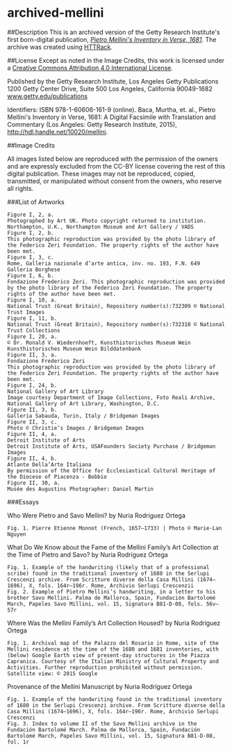 # archived-mellini

##Description
This is an archived version of the Getty Research Institute's first born-digital publication, _<a href="www.getty.edu/research/mellini/">Pietro Mellini's Inventory in Verse, 1681</a>_. The archive was created using <a href="www.httrack.com">HTTRack</a>.

##License
Except as noted in the Image Credits, this work is licensed under a <a href="https://creativecommons.org/licenses/by/4.0/">Creative Commons Attribution 4.0 International License</a>.

Published by the Getty Research Institute, Los Angeles Getty Publications 1200 Getty Center Drive, Suite 500 Los Angeles, California 90049-1682 www.getty.edu/publications

Identifiers: ISBN 978-1-60606-161-9 (online).
Baca, Murtha, et. al., Pietro Mellini's Inventory in Verse, 1681: A Digital Facsimile with Translation and Commentary (Los Angeles: Getty Research Institute, 2015), http://hdl.handle.net/10020/mellini.

##Image Credits

All images listed below are reproduced with the permission of the owners and are expressly excluded from the CC-BY license covering the rest of this digital publication. These images may not be reproduced, copied, transmitted, or manipulated without consent from the owners, who reserve all rights.

###List of Artworks

    Figure I, 2, a.
    Photographed by Art UK. Photo copyright returned to institution. Northampton, U.K., Northampton Museum and Art Gallery / VADS
    Figure I, 2, b.
    This photographic reproduction was provided by the photo library of the Federico Zeri Foundation. The property rights of the author have been met.
    Figure I, 3, c.
    Rome, Galleria nazionale d’arte antica, inv. no. 193, F.N. 649 Galleria Borghese
    Figure I, 6, b.
    Fondazione Frederico Zeri. This photographic reproduction was provided by the photo library of the Federico Zeri Foundation. The property rights of the author have been met.
    Figure I, 10, a.
    National Trust (Great Britain), Repository number(s):732309 © National Trust Images
    Figure I, 11, b.
    National Trust (Great Britain), Repository number(s):732310 © National Trust Collections
    Figure I, 20, a.
    © Dr. Ronald V. Wiedernhoeft, Kunsthistorisches Museum Wein Kunsthistorisches Museum Wein Bilddatenbank
    Figure II, 3, a.
    Fondazione Frederico Zeri
    This photographic reproduction was provided by the photo library of the Federico Zeri Foundation. The property rights of the author have been met.
    Figure I, 24, b.
    National Gallery of Art Library
    Image courtesy Department of Image Collections, Foto Reali Archive, National Gallery of Art Library, Washington, D.C.
    Figure II, 3, b.
    Galleria Sabauda, Turin, Italy / Bridgeman Images
    Figure II, 3, c.
    Photo © Christie’s Images / Bridgeman Images
    Figure II, 4, a.
    Detroit Institute of Arts
    Detroit Institute of Arts, USAFounders Society Purchase / Bridgeman Images
    Figure II, 4, b.
    Atlante Della’Arte Italiana
    By permission of the Office for Ecclesiastical Cultural Heritage of the Diocese of Piacenza - Bobbio
    Figure II, 30, a.
    Musée des Augustins Photographer: Daniel Martin

###Essays

Who Were Pietro and Savo Mellini?
by Nuria Rodriguez Ortega

    Fig. 1. Pierre Etienne Monnot (French, 1657–1733) | Photo © Marie-Lan Nguyen

What Do We Know about the Fame of the Mellini Family’s Art Collection at the Time of Pietro and Savo?
by Nuria Rodríguez Ortega

    Fig. 1. Example of the handwriting (likely that of a professional scribe) found in the traditional inventory of 1680 in the Serlupi Crescenzi archive. From Scritture diverse della Casa Millini (1674–1696), X, fols. 164r–196r. Rome, Archivio Serlupi Crescenzii
    Fig. 2. Example of Pietro Mellini’s handwriting, in a letter to his brother Savo Mellini. Palma de Mallorca, Spain, Fundación Bartolomé March, Papeles Savo Millini, vol. 15, Signatura B81-D-08, fols. 56v–57r

Where Was the Mellini Family’s Art Collection Housed?
by Nuria Rodríguez Ortega

    Fig. 1. Archival map of the Palazzo del Rosario in Rome, site of the Mellini residence at the time of the 1680 and 1681 inventories, with (below) Google Earth view of present-day structures in the Piazza Capranica. Courtesy of the Italian Ministry of Cultural Property and Activities. Further reproduction prohibited without permission. Satellite view: © 2015 Google

Provenance of the Mellini Manuscript
by Nuria Rodríguez Ortega

    Fig. 1. Example of the handwriting found in the traditional inventory of 1680 in the Serlupi Crescenzi archive. From Scritture diverse della Casa Millini (1674–1696), X, fols. 164r–196r. Rome, Archivio Serlupi Crescenzi
    Fig. 3. Index to volume II of the Savo Mellini archive in the Fundación Bartolomé March. Palma de Mallorca, Spain, Fundación Bartolomé March, Papeles Savo Millini, vol. 15, Signatura B81-D-08, fol. 1r
